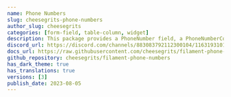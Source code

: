 ```yaml
---
name: Phone Numbers
slug: cheesegrits-phone-numbers
author_slug: cheesegrits
categories: [form-field, table-column, widget]
description: This package provides a PhoneNumber field, a PhoneNumberColumn, a PhoneNumberEntry Infolist entry and an Artisan command for normalizing, formatting, masking and validating phone numbers.
discord_url: https://discord.com/channels/883083792112300104/1163193101419028551
docs_url: https://raw.githubusercontent.com/cheesegrits/filament-phone-numbers/3.x/README.md
github_repository: cheesegrits/filament-phone-numbers
has_dark_theme: true
has_translations: true
versions: [3]
publish_date: 2023-08-05
---
```

